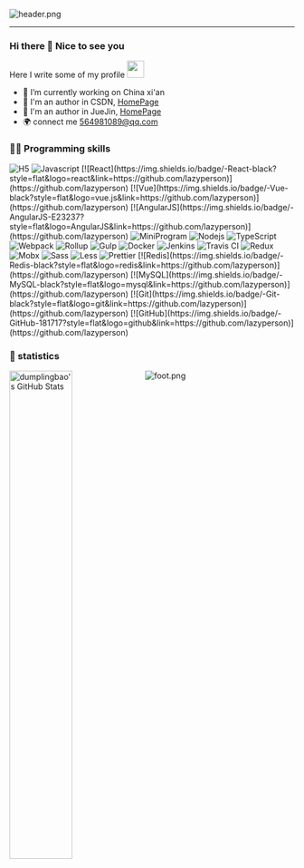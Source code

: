 ![header.png](https://ossbao.oss-cn-qingdao.aliyuncs.com/github/header.png)

<hr>
  
### Hi there 👋 Nice to see you 

Here I write some of my profile <img src="https://emojis.slackmojis.com/emojis/images/1531849430/4246/blob-sunglasses.gif?1531849430" width="30"/>

- 🔭 I’m currently working on China xi'an
- 🌱 I'm an author in CSDN, [HomePage](https://blog.csdn.net/BohemianLife?type=blog)
- 🌈 I'm an author in JueJin, [HomePage](https://juejin.cn/user/3544481220008680)
- 🌍 connect me 564981089@qq.com

### 🤝🏻 Programming skills

<img alt="H5" src="https://img.shields.io/badge/-HTML5-E34F26?logo=html5&logoColor=white" />
<img alt="Javascript" src="https://img.shields.io/badge/Javascript-F7DF1E?logo=Javascript&logoColor=222222" />
[![React](https://img.shields.io/badge/-React-black?style=flat&logo=react&link=https://github.com/lazyperson)](https://github.com/lazyperson) 
[![Vue](https://img.shields.io/badge/-Vue-black?style=flat&logo=vue.js&link=https://github.com/lazyperson)](https://github.com/lazyperson)
[![AngularJS](https://img.shields.io/badge/-AngularJS-E23237?style=flat&logo=AngularJS&link=https://github.com/lazyperson)](https://github.com/lazyperson)

  <img alt="MiniProgram" src="https://img.shields.io/badge/miniprogram-07C160?logo=Wechat&logoColor=white" />
  <img alt="Nodejs" src="https://img.shields.io/badge/-Nodejs-43853d?logo=Node.js&logoColor=white" />
  <img alt="TypeScript" src="https://img.shields.io/badge/-TypeScript-007ACC?logo=typescript&logoColor=white" />
  <img alt="Webpack" src="https://img.shields.io/badge/-Webpack-8DD6F9?logo=webpack&logoColor=white" />
  <img alt="Rollup" src="https://img.shields.io/badge/-Rollup-EC4A3F?logo=rollup.js&logoColor=white" />
  <img alt="Gulp" src="https://img.shields.io/badge/Gulp-CF4647?logo=gulp&logoColor=white" />
  <img alt="Docker" src="https://img.shields.io/badge/-Docker-46a2f1?logo=docker&logoColor=white" />
  <img alt="Jenkins" src="https://img.shields.io/badge/Jenkins-73C3D5?logo=Jenkins&logoColor=white" />
  <img alt="Travis CI" src="https://img.shields.io/badge/Travis%20CI-3EAAAF?logo=Travis%20CI&logoColor=white" />
  <img alt="Redux" src="https://img.shields.io/badge/Redux-764ABC?logo=redux&logoColor=white" />
  <img alt="Mobx" src="https://img.shields.io/badge/Mobx-FF9955?logo=Mobx&logoColor=white" />
  <img alt="Sass" src="https://img.shields.io/badge/-Sass-CC6699?logo=sass&logoColor=white" />
  <img alt="Less" src="https://img.shields.io/badge/Less-1D365D?logo=less&logoColor=white" />
  <img alt="Prettier" src="https://img.shields.io/badge/-Prettier-F7B93E?logo=prettier&logoColor=white" />
[![Redis](https://img.shields.io/badge/-Redis-black?style=flat&logo=redis&link=https://github.com/lazyperson)](https://github.com/lazyperson)
[![MySQL](https://img.shields.io/badge/-MySQL-black?style=flat&logo=mysql&link=https://github.com/lazyperson)](https://github.com/lazyperson) 
[![Git](https://img.shields.io/badge/-Git-black?style=flat&logo=git&link=https://github.com/lazyperson)](https://github.com/lazyperson) 
[![GitHub](https://img.shields.io/badge/-GitHub-181717?style=flat&logo=github&link=https://github.com/lazyperson)](https://github.com/lazyperson)

### 🙈 statistics

<img align="left" width="47%" src="https://github-readme-stats.vercel.app/api?username=lazyperson&&show_icons=true&theme=radical&line_height=27&v=5&count_private=true" alt="dumplingbao's GitHub Stats" />

![foot.png](https://ossbao.oss-cn-qingdao.aliyuncs.com/github/foot.png)



